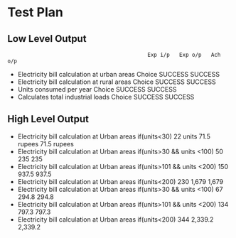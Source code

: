 # Test Plan  
## Low Level Output           
                                                Exp i/p   Exp o/p   Ach o/p             
* Electricity bill calculation at urban areas 	Choice	  SUCCESS	SUCCESS
* Electricity bill calculation at rural areas	Choice	  SUCCESS  SUCCESS
* Units consumed per year		                Choice    SUCCESS	SUCCESS                      
* Calculates total industrial loads	            Choice	  SUCCESS   SUCCESS


## High Level Output
* Electricity bill calculation at Urban areas if(units<30)	              22 units	      71.5 rupees	71.5 rupees
* Electricity bill calculation at Urban areas if(units>30 && units <100)	50	           235	         235
* Electricity bill calculation at Urban areas if(units>101 && units <200)	150      	   937.5         937.5
* Electricity bill calculation at Urban areas if(units<200)		            230           1,679	         1,679                   
* Electricity bill calculation at Urban areas if(units>30 && units <100)	67	           294.8	     294.8           
* Electricity bill calculation at Urban areas if(units>101 && units <200)	134	           797.3	     797.3
* Electricity bill calculation at Urban areas if(units<200)	                344	           2,339.2	     2,339.2                      